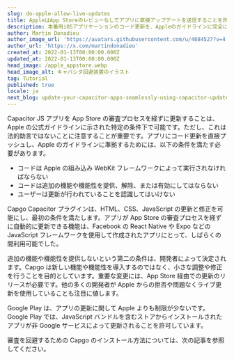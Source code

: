 ```yaml
---
slug: do-apple-allow-live-updates
title: AppleはApp Storeのレビューなしでアプリに直接アップデートを送信することを許可していますか？
description: 本番用iOSアプリケーションのコード更新を、Appleのガイドラインに完全に準拠して提供するにはどうすればよいですか？
author: Martin Donadieu
author_image_url: 'https://avatars.githubusercontent.com/u/4084527?v=4'
author_url: 'https://x.com/martindonadieu'
created_at: 2022-01-13T00:00:00.000Z
updated_at: 2022-01-13T00:00:00.000Z
head_image: /apple_appstore.webp
head_image_alt: キャパシタ回避装置のイラスト
tag: Tutorial
published: true
locale: ja
next_blog: update-your-capacitor-apps-seamlessly-using-capacitor-updater
---
```


Capacitor JS アプリを App Store の審査プロセスを経ずに更新することは、Apple の公式ガイドラインに示された特定の条件下で可能です。ただし、これは法的助言ではないことに注意することが重要です。アプリにコード更新を直接プッシュし、Apple のガイドラインに準拠するためには、以下の条件を満たす必要があります。

- コードは Apple の組み込み WebKit フレームワークによって実行されなければならない
- コードは追加の機能や機能性を提供、解除、または有効にしてはならない
- ユーザーは更新が行われていることを認識してはいけない

Capgo Capacitor プラグインは、HTML、CSS、JavaScript の更新と修正を可能にし、最初の条件を満たします。アプリが App Store の審査プロセスを経ずに自動的に更新できる機能は、Facebook の React Native や Expo などの JavaScript フレームワークを使用して作成されたアプリにとって、しばらくの間利用可能でした。

追加の機能や機能性を提供しないという第二の条件は、開発者によって決定されます。Capgo は新しい機能や機能性を導入するのではなく、小さな調整や修正を行うことを目的としています。重要な変更には、App Store 経由での更新のリリースが必要です。他の多くの開発者が Apple からの拒否や問題なくライブ更新を使用していることも注目に値します。

Google Play は、アプリの更新に関して Apple よりも制限が少ないです。Google Play では、JavaScript バンドルを含むストアからインストールされたアプリが非 Google サービスによって更新されることを許可しています。

審査を回避するための Capgo のインストール方法については、次の記事を参照してください。